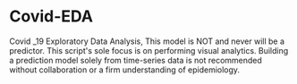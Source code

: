 # Covid-EDA
Covid _19 Exploratory Data Analysis, This model is NOT and never will be a predictor. This script's sole focus is on performing visual analytics. Building a prediction model solely from time-series data is not recommended without collaboration or a firm understanding of epidemiology.
